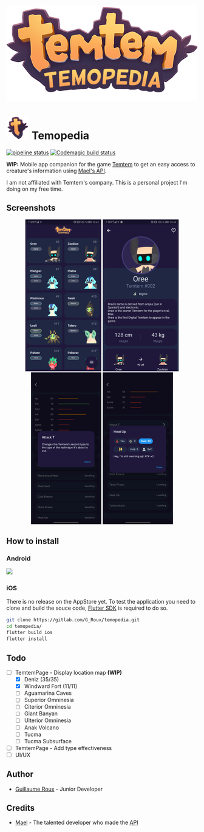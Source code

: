 <div align="center">
    <img src="assets/logo.png">
</div>

# <img src="assets/icon.png" height="60"> Temopedia

[![pipeline status](https://img.shields.io/gitlab/pipeline/G_Roux/temopedia)](https://gitlab.com/G_Roux/temopedia/commits/master)
[![Codemagic build status](https://api.codemagic.io/apps/5e4ae040000fe09eb5c118e7/5e4ae040000fe09eb5c118e6/status_badge.svg)](https://codemagic.io/apps/5e4ae040000fe09eb5c118e7/5e4ae040000fe09eb5c118e6/latest_build)

**WIP:** Mobile app companion for the game [Temtem](https://crema.gg/games/temtem/) to get an easy access to creature's information using [Mael's API](#credits).

I am not affiliated with Temtem's company. This is a personal project I'm doing on my free time.

## Screenshots

<div align="center">
    <img src="flutter_01.png" height="400">
    <img src="flutter_02.png" height="400">
    <img src="flutter_03.png" height="400">
    <img src="flutter_04.png" height="400">
</div>

## How to install

### Android

[<img src="https://play.google.com/intl/en_us/badges/static/images/badges/en_badge_web_generic.png" height="200">](https://play.google.com/store/apps/details?id=com.maniak.temopedia)

### iOS

There is no release on the AppStore yet.
To test the application you need to clone and build the souce code, [Flutter SDK](https://flutter.dev/) is required to do so.

``` bash
git clone https://gitlab.com/G_Roux/temopedia.git
cd temopedia/
flutter build ios
flutter install
```

## Todo

* [ ] TemtemPage - Display location map **(WIP)**
    * [x] Deniz (35/35)
    * [x] Windward Fort (11/11)
    * [ ] Aguamarina Caves
    * [ ] Superior Omninesia
    * [ ] Citerior Omninesia
    * [ ] Giant Banyan
    * [ ] Ulterior Omninesia
    * [ ] Anak Volcano
    * [ ] Tucma
    * [ ] Tucma Subsurface
* [ ] TemtemPage - Add type effectiveness
* [ ] UI/UX

## Author

* [Guillaume Roux](https://gitlab.com/G_Roux) - Junior Developer

## Credits

* [Mael](https://github.com/maael) - The talented developer who made the [API](https://github.com/maael/temtem-api)

